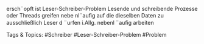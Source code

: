 ersch¨opft ist
Leser-Schreiber-Problem
Lesende und schreibende Prozesse oder Threads greifen nebe nl¨auﬁg auf die
dieselben Daten zu
ausschließlich Leser d ¨urfen i.Allg. nebenl ¨auﬁg arbeiten

   Tags & Topics:
   #Schreiber
   #Leser-Schreiber-Problem
   #Problem
